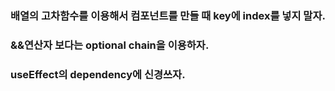 ### 배열의 고차함수를 이용해서 컴포넌트를 만들 때 key에 index를 넣지 말자.

### &&연산자 보다는 optional chain을 이용하자.

### useEffect의 dependency에 신경쓰자.
